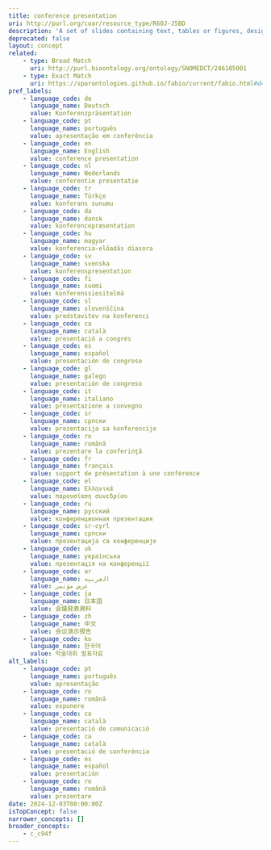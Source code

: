 ```yaml
---
title: conference presentation
uri: http://purl.org/coar/resource_type/R60J-J5BD
description: 'A set of slides containing text, tables or figures, designed to communicate ideas or research results, for projection and viewing by an audience at a conference, symposium, seminar, lecture, workshop or other gatherings. [Source: Adapted from hhttps://sparontologies.github.io/fabio/current/fabio.html#d4e4880]'
deprecated: false
layout: concept
related:
    - type: Broad Match
      uri: http://purl.bioontology.org/ontology/SNOMEDCT/246105001
    - type: Exact Match
      uri: https://sparontologies.github.io/fabio/current/fabio.html#d4e4880
pref_labels:
    - language_code: de
      language_name: Deutsch
      value: Konferenzpräsentation
    - language_code: pt
      language_name: português
      value: apresentação em conferência
    - language_code: en
      language_name: English
      value: conference presentation
    - language_code: nl
      language_name: Nederlands
      value: conferentie presentatie
    - language_code: tr
      language_name: Türkçe
      value: konferans sunumu
    - language_code: da
      language_name: dansk
      value: konferencepræsentation
    - language_code: hu
      language_name: magyar
      value: konferencia-előadás diasora
    - language_code: sv
      language_name: svenska
      value: konferenspresentation
    - language_code: fi
      language_name: suomi
      value: konferenssiesitelmä
    - language_code: sl
      language_name: slovenščina
      value: predstavitev na konferenci
    - language_code: ca
      language_name: català
      value: presentació a congrés
    - language_code: es
      language_name: español
      value: presentación de congreso
    - language_code: gl
      language_name: galego
      value: presentación de congreso
    - language_code: it
      language_name: italiano
      value: presentazione a convegno
    - language_code: sr
      language_name: српски
      value: prezentacija sa konferencije
    - language_code: ro
      language_name: română
      value: prezentare la conferinţă
    - language_code: fr
      language_name: français
      value: support de présentation à une conférence
    - language_code: el
      language_name: Ελληνικά
      value: παρουσίαση συνεδρίου
    - language_code: ru
      language_name: русский
      value: конференционная презентация
    - language_code: sr-cyrl
      language_name: српски
      value: презентација са конференције
    - language_code: uk
      language_name: українська
      value: презентація на конференції
    - language_code: ar
      language_name: العربية
      value: عرض مؤتمر
    - language_code: ja
      language_name: 日本語
      value: 会議発表資料
    - language_code: zh
      language_name: 中文
      value: 会议演示报告
    - language_code: ko
      language_name: 한국어
      value: 학술대회 발표자료
alt_labels:
    - language_code: pt
      language_name: português
      value: apresentação
    - language_code: ro
      language_name: română
      value: expunere
    - language_code: ca
      language_name: català
      value: presentació de comunicació
    - language_code: ca
      language_name: català
      value: presentació de conferència
    - language_code: es
      language_name: español
      value: presentación
    - language_code: ro
      language_name: română
      value: prezentare
date: 2024-12-03T00:00:00Z
isTopConcept: false
narrower_concepts: []
broader_concepts:
    - c_c94f
---
```


